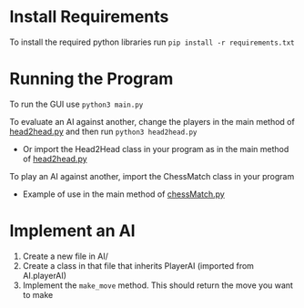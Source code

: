 # Install Requirements

To install the required python libraries run `pip install -r requirements.txt`

# Running the Program

To run the GUI use `python3 main.py`

To evaluate an AI against another, change the players in the main method of [head2head.py](head2head.py) and then run `python3 head2head.py`
- Or import the Head2Head class in your program as in the main method of [head2head.py](head2head.py)

To play an AI against another, import the ChessMatch class in your program
- Example of use in the main method of [chessMatch.py](chessMatch.py)

# Implement an AI

1. Create a new file in AI/
2. Create a class in that file that inherits PlayerAI (imported from AI.playerAI)
3. Implement the `make_move` method. This should return the move you want to make
